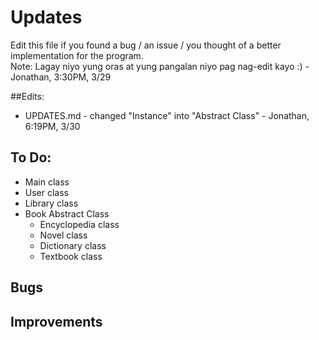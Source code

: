 # Updates
Edit this file if you found a bug / an issue / you thought of a better implementation for the program.  
Note: Lagay niyo yung oras at yung pangalan niyo pag nag-edit kayo :) - Jonathan, 3:30PM, 3/29

##Edits:
* UPDATES.md - changed "Instance" into "Abstract Class" - Jonathan, 6:19PM, 3/30

## To Do:
* Main class
* User class
* Library class
* Book Abstract Class
  * Encyclopedia class
  * Novel class
  * Dictionary class
  * Textbook class

## Bugs

## Improvements
